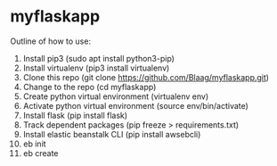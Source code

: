 # myflaskapp

Outline of how to use:
1. Install pip3 (sudo apt install python3-pip)
2. Install virtualenv (pip3 install virtualenv)
3. Clone this repo (git clone https://github.com/Blaag/myflaskapp.git)
4. Change to the repo (cd myflaskapp)
5. Create python virtual environment (virtualenv env)
6. Activate python virtual environment (source env/bin/activate)
7. Install flask (pip install flask)
8. Track dependent packages (pip freeze > requirements.txt)
9. Install elastic beanstalk CLI (pip install awsebcli)
10. eb init
11. eb create
